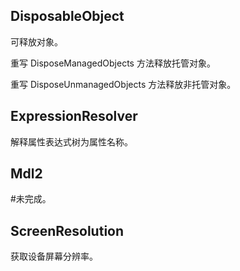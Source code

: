 ## DisposableObject
可释放对象。

重写 DisposeManagedObjects 方法释放托管对象。

重写 DisposeUnmanagedObjects 方法释放非托管对象。

## ExpressionResolver
解释属性表达式树为属性名称。

## Mdl2
#未完成。

## ScreenResolution
获取设备屏幕分辨率。